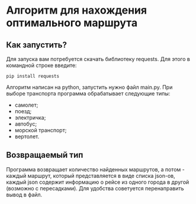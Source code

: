 # Алгоритм для нахождения оптимального маршрута

## Как запустить?

Для запуска вам потребуется скачать библиотеку requests. Для этого в командной строке введите:

```
pip install requests
```

Алгоритм написан на python, запустить нужно файл main.py.
При выборе транспорта программа обрабатывает следующие типы:

* самолет;
* поезд;
* электричка;
* автобус;
* морской транспорт;
* вертолет.

## Возвращаемый тип

Программа возвращает количество найденных маршрутов, а потом - каждый маршрут, который представляется в виде списка
json-ов, каждый json содержит информацию о рейсе из одного города в другой (возможно с пересадками).
Для удобства советуется перенаправить вывод в файл.
